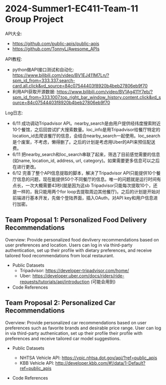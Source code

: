 2024-Summer1-EC411-Team-11 Group Project
=========================================
API大全:
- https://github.com/public-apis/public-apis
- https://github.com/TonnyL/Awesome_APIs

API教程:
- python做API接口测试和自动化: https://www.bilibili.com/video/BV1EJ411M7Ln/?spm_id_from=333.337.search-card.all.click&vd_source=84c07544403f8920b4beb27806eb9f70
- 利用API获取开源数据: https://www.bilibili.com/video/BV1Ag411Y7eb/?spm_id_from=333.1007.top_right_bar_window_history.content.click&vd_source=84c07544403f8920b4beb27806eb9f70

Log日志:
- 6/11 成功调动Tripadvisor API。nearby_search是由用户提供经纬度搜索附近10个餐馆，之后回尝试扩大搜索数量。loc_info是用Tripadvisor给餐厅特定的location_id去爬该餐厅的信息，会结合nearby_search一起使用。loc_search是个废案，不考虑，懒得删了。之后的计划是考虑用Uber的API来预估配送费。
- 6/11 把nearby_search和loc_search串联了起来，筛选了目前感觉需要的信息(如name, location_id, address, url, category)。如果需要更多信息可以之后在进行更改。
- 6/12 完善了整个API信息提取的脚本，解决了Tripadvisor API只能提供10个餐厅信息的问题，现在能提供50个不同餐厅的信息。唯一的问题就是运行时间有点长，一次大概需要43秒(就是因为这sb Tripadvisor只能每次提取10个，还是一样的，我只能用两个for loop去提取周边其他餐厅)。之后的计划是开始对前端进行基本开发，先做个登陆界面，插入OAuth，对API key和用户信息进行加密。

Team Proposal 1: Personalized Food Delivery Recommendations
-----------------------------------------------------------
Overview:
Provide personalized food devlivery recommendations based on user preferences and location. Users can log in via third-party authentication, set up their profile with dietary preferences, and receive tailored food recommendations from local restaurant.
- Public Datasets
	- Tripadvisor: https://developer-tripadvisor.com/home/
	- Uber: https://developer.uber.com/docs/riders/ride-requests/tutorials/api/introduction (可能会用到)
- Code References

Team Proposal 2: Personalized Car Recommendations
-------------------------------------------------
Overview:
Provide personalized car recommendations based on user preferences such as favorite brands and desirable price range. User can log in via third-party authenication, set up their profile their profile with preferences and receive tailored car model suggestions.
- Public Datasets
	- NHTSA Vehicle API: https://vpic.nhtsa.dot.gov/api/?ref=public_apis
	- KBB Vehicle API: http://developer.kbb.com/#!/data/1-Default?ref=public_apis

- Code References

